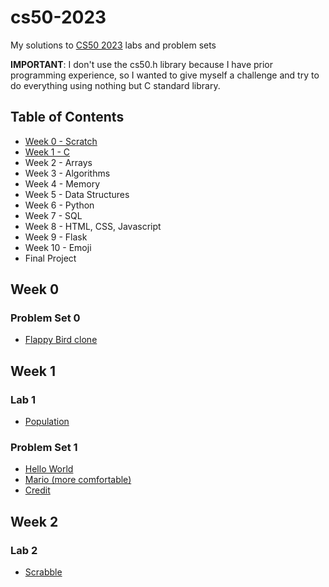 # cs50-2023

My solutions to [CS50 2023](https://learning.edx.org/course/course-v1:HarvardX+CS50+X/home) labs and problem sets

**IMPORTANT**: I don't use the cs50.h library because I have prior programming experience, so I wanted to give myself a challenge and try to do everything using nothing but C standard library.

## Table of Contents

- [Week 0 - Scratch](#week-0)
- [Week 1 - C](#week-1)
- Week 2 - Arrays
- Week 3 - Algorithms
- Week 4 - Memory
- Week 5 - Data Structures
- Week 6 - Python
- Week 7 - SQL
- Week 8 - HTML, CSS, Javascript
- Week 9 - Flask
- Week 10 - Emoji
- Final Project

## Week 0

### Problem Set 0

- [Flappy Bird clone](/Week%200/Toucan.sb3)

## Week 1

### Lab 1

- [Population](/Week%201/Lab%201/population.c)

### Problem Set 1

- [Hello World](/Week%201/Problem%20Set%201/hello.c)
- [Mario (more comfortable)](/Week%201/Problem%20Set%201/mario-more.c)
- [Credit](/Week%201/Problem%20Set%201/credit.c)

## Week 2

### Lab 2

- [Scrabble](/Week%202/Lab%202/scrabble.c)